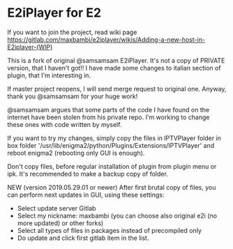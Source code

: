 # E2iPlayer for E2

If you want to join the project, read wiki page 
https://gitlab.com/maxbambi/e2iplayer/wikis/Adding-a-new-host-in-E2iplayer-(WIP)

This is a fork of original @samsamsam E2iPlayer.
It's not a copy of PRIVATE version, that I haven't got!!
I have made some changes to italian section of plugin, that I'm interesting in.

If master project reopens, I will send merge request to original one.
Anyway, thank you @samsamsam for your huge work!

@samsamsam argues that some parts of the code I have found on the internet have been stolen from his private repo.
I'm working to change these ones with code written by myself.

If you want to try my changes, simply copy the files in IPTVPlayer folder 
in box folder '/usr/lib/enigma2/python/Plugins/Extensions/IPTVPlayer'
and reboot enigma2 (rebooting only GUI is enough).

Don't copy files, before regular installation of plugin from plugin menu or ipk.
It's recommended to make a backup copy of folder.

NEW (version 2019.05.29.01 or newer) 
After first brutal copy of files, you can perform next updates in GUI, using these settings:
*  Select update server Gitlab
*  Select my nickname: maxbambi (you can choose also original e2i (no more updated) or other forks)
*  Select all types of files in packages instead of precompiled only
*  Do update and click first gitlab item in the list.
